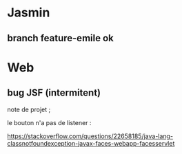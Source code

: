 # Jasmin

## branch feature-emile ok

# Web 
## bug JSF (intermitent)



note de projet ; 


le bouton  n'a pas de listener : 

https://stackoverflow.com/questions/22658185/java-lang-classnotfoundexception-javax-faces-webapp-facesservlet
